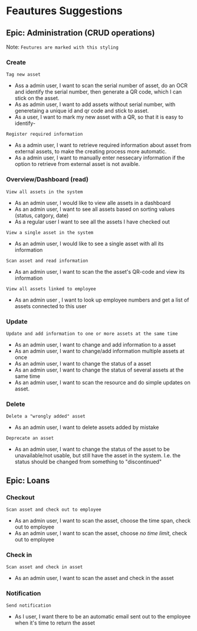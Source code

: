 # Feautures Suggestions
## Epic: Administration (CRUD operations)
Note: `Feutures are marked with this styling`

### Create
`Tag new asset`
- Ass a admin user, I want to scan the serial number of asset, do an OCR and identify the serial number, then generate a QR code, which I can stick on the asset.
- As as admin user, I want to add assets without serial number, with generetaing a unique id and qr code and stick to asset.
- As a user, I want to mark my new asset with a QR, so that it is easy to identify-

`Register required information`
- As a admin user, I want to retrieve required information about asset from external assets, to make the creating process more automatic.
- As a admin user, I want to manually enter nessecary information if the option to retrieve from external asset is not avaible. 

### Overview/Dashboard (read)
`View all assets in the system`
- As an admin user, I would like to view alle assets in a dashboard
- As an admin user, I want to see all assets based on sorting values (status, catgory, date)
- As a regular user I want to see all the assets I have checked out

`View a single asset in the system`
- As an admin user, I would like to see a single asset with all its information

`Scan asset and read information`
- As an admin user, I want to scan the the asset's QR-code and view its information

`View all assets linked to employee`
- As an admin  user  , I want to look up employee numbers and get a list of assets connected to this user

### Update
`Update and add information to one or more assets at the same time`
- As an admin user, I want to change and add information to a asset
- As an admin user, I want to change/add information multiple assets at once
- As an admin user, I want to change the status of a asset
- As an admin user, I want to change the status of several assets at the same time
- As an admin user, I want to scan the resource and do simple updates on asset.

### Delete
`Delete a "wrongly added" asset`
- As an admin user, I want to delete assets added by mistake

`Deprecate an asset`
- As an admin user, I want to change the status of the asset to be unavailable/not usable, but still have the asset in the system. I.e. the status should be changed from something to "discontinued"

## Epic: Loans

### Checkout
`Scan asset and check out to employee`
- As an admin user, I want to scan the asset, choose the time span, check out to employee
- As an admin user, I want to scan the asset, choose *no time limit*, check out to employee

### Check in
`Scan asset and check in asset`
- As an admin user, I want to scan the asset and check in the asset

### Notification 
`Send notification`
- As I user, I want there to be an automatic email sent out to the employee when it's time to return the asset

